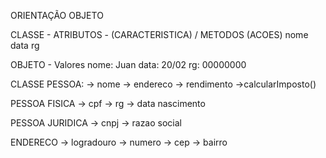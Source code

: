 ORIENTAÇÃO OBJETO

CLASSE - ATRIBUTOS - (CARACTERISTICA) / METODOS (ACOES)
nome
data
rg

OBJETO - Valores
nome: Juan
data: 20/02
rg: 00000000

CLASSE PESSOA:
-> nome
-> endereco
-> rendimento
->calcularImposto()

PESSOA FISICA
-> cpf
-> rg
-> data nascimento

PESSOA JURIDICA
-> cnpj
-> razao social

ENDERECO
-> logradouro
-> numero
-> cep
-> bairro